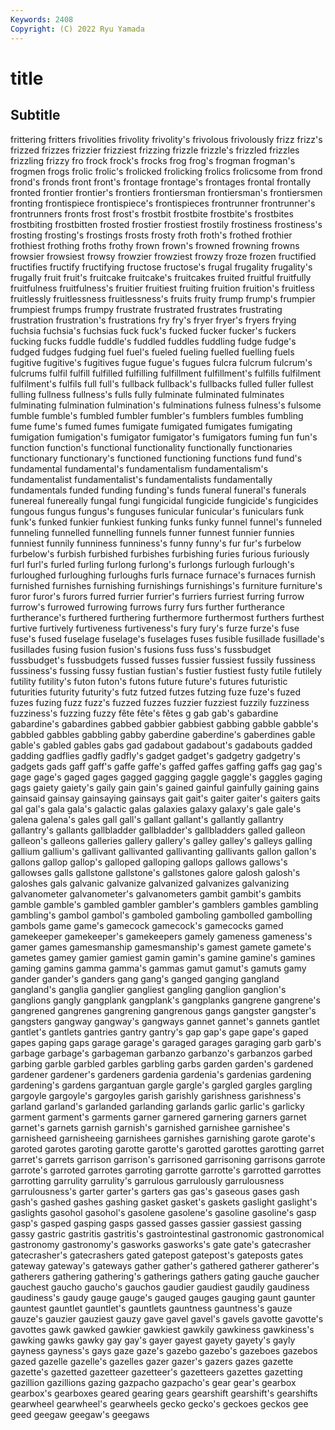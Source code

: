 ```yaml
---
Keywords: 2408
Copyright: (C) 2022 Ryu Yamada
---
```



# title

## Subtitle
 frittering fritters frivolities frivolity
frivolity's frivolous frivolously frizz frizz's frizzed frizzes frizzier frizziest frizzing
frizzle frizzle's frizzled frizzles frizzling frizzy fro frock frock's frocks
frog frog's frogman frogman's frogmen frogs frolic frolic's frolicked frolicking
frolics frolicsome from frond frond's fronds front front's frontage frontage's
frontages frontal frontally fronted frontier frontier's frontiers frontiersman frontiersman's frontiersmen
fronting frontispiece frontispiece's frontispieces frontrunner frontrunner's frontrunners fronts frost frost's
frostbit frostbite frostbite's frostbites frostbiting frostbitten frosted frostier frostiest frostily
frostiness frostiness's frosting frosting's frostings frosts frosty froth froth's frothed
frothier frothiest frothing froths frothy frown frown's frowned frowning frowns
frowsier frowsiest frowsy frowzier frowziest frowzy froze frozen fructified fructifies
fructify fructifying fructose fructose's frugal frugality frugality's frugally fruit fruit's
fruitcake fruitcake's fruitcakes fruited fruitful fruitfully fruitfulness fruitfulness's fruitier fruitiest
fruiting fruition fruition's fruitless fruitlessly fruitlessness fruitlessness's fruits fruity frump
frump's frumpier frumpiest frumps frumpy frustrate frustrated frustrates frustrating frustration
frustration's frustrations fry fry's fryer fryer's fryers frying fuchsia fuchsia's
fuchsias fuck fuck's fucked fucker fucker's fuckers fucking fucks fuddle
fuddle's fuddled fuddles fuddling fudge fudge's fudged fudges fudging fuel
fuel's fueled fueling fuelled fuelling fuels fugitive fugitive's fugitives fugue
fugue's fugues fulcra fulcrum fulcrum's fulcrums fulfil fulfill fulfilled fulfilling
fulfillment fulfillment's fulfills fulfilment fulfilment's fulfils full full's fullback fullback's
fullbacks fulled fuller fullest fulling fullness fullness's fulls fully fulminate
fulminated fulminates fulminating fulmination fulmination's fulminations fulness fulness's fulsome fumble
fumble's fumbled fumbler fumbler's fumblers fumbles fumbling fume fume's fumed
fumes fumigate fumigated fumigates fumigating fumigation fumigation's fumigator fumigator's fumigators
fuming fun fun's function function's functional functionality functionally functionaries functionary
functionary's functioned functioning functions fund fund's fundamental fundamental's fundamentalism fundamentalism's
fundamentalist fundamentalist's fundamentalists fundamentally fundamentals funded funding funding's funds funeral
funeral's funerals funereal funereally fungal fungi fungicidal fungicide fungicide's fungicides
fungous fungus fungus's funguses funicular funicular's funiculars funk funk's funked
funkier funkiest funking funks funky funnel funnel's funneled funneling funnelled
funnelling funnels funner funnest funnier funnies funniest funnily funniness funniness's
funny funny's fur fur's furbelow furbelow's furbish furbished furbishes furbishing
furies furious furiously furl furl's furled furling furlong furlong's furlongs
furlough furlough's furloughed furloughing furloughs furls furnace furnace's furnaces furnish
furnished furnishes furnishing furnishings furnishings's furniture furniture's furor furor's furors
furred furrier furrier's furriers furriest furring furrow furrow's furrowed furrowing
furrows furry furs further furtherance furtherance's furthered furthering furthermore furthermost
furthers furthest furtive furtively furtiveness furtiveness's fury fury's furze furze's
fuse fuse's fused fuselage fuselage's fuselages fuses fusible fusillade fusillade's
fusillades fusing fusion fusion's fusions fuss fuss's fussbudget fussbudget's fussbudgets
fussed fusses fussier fussiest fussily fussiness fussiness's fussing fussy fustian
fustian's fustier fustiest fusty futile futilely futility futility's futon futon's
futons future future's futures futuristic futurities futurity futurity's futz futzed
futzes futzing fuze fuze's fuzed fuzes fuzing fuzz fuzz's fuzzed
fuzzes fuzzier fuzziest fuzzily fuzziness fuzziness's fuzzing fuzzy fête fête's
fêtes g gab gab's gabardine gabardine's gabardines gabbed gabbier gabbiest
gabbing gabble gabble's gabbled gabbles gabbling gabby gaberdine gaberdine's gaberdines
gable gable's gabled gables gabs gad gadabout gadabout's gadabouts gadded
gadding gadflies gadfly gadfly's gadget gadget's gadgetry gadgetry's gadgets gads
gaff gaff's gaffe gaffe's gaffed gaffes gaffing gaffs gag gag's
gage gage's gaged gages gagged gagging gaggle gaggle's gaggles gaging
gags gaiety gaiety's gaily gain gain's gained gainful gainfully gaining
gains gainsaid gainsay gainsaying gainsays gait gait's gaiter gaiter's gaiters
gaits gal gal's gala gala's galactic galas galaxies galaxy galaxy's
gale gale's galena galena's gales gall gall's gallant gallant's gallantly
gallantry gallantry's gallants gallbladder gallbladder's gallbladders galled galleon galleon's galleons
galleries gallery gallery's galley galley's galleys galling gallium gallium's gallivant
gallivanted gallivanting gallivants gallon gallon's gallons gallop gallop's galloped galloping
gallops gallows gallows's gallowses galls gallstone gallstone's gallstones galore galosh
galosh's galoshes gals galvanic galvanize galvanized galvanizes galvanizing galvanometer galvanometer's
galvanometers gambit gambit's gambits gamble gamble's gambled gambler gambler's gamblers
gambles gambling gambling's gambol gambol's gamboled gamboling gambolled gambolling gambols
game game's gamecock gamecock's gamecocks gamed gamekeeper gamekeeper's gamekeepers gamely
gameness gameness's gamer games gamesmanship gamesmanship's gamest gamete gamete's gametes
gamey gamier gamiest gamin gamin's gamine gamine's gamines gaming gamins
gamma gamma's gammas gamut gamut's gamuts gamy gander gander's ganders
gang gang's ganged ganging gangland gangland's ganglia ganglier gangliest gangling
ganglion ganglion's ganglions gangly gangplank gangplank's gangplanks gangrene gangrene's gangrened
gangrenes gangrening gangrenous gangs gangster gangster's gangsters gangway gangway's gangways
gannet gannet's gannets gantlet gantlet's gantlets gantries gantry gantry's gap
gap's gape gape's gaped gapes gaping gaps garage garage's garaged
garages garaging garb garb's garbage garbage's garbageman garbanzo garbanzo's garbanzos
garbed garbing garble garbled garbles garbling garbs garden garden's gardened
gardener gardener's gardeners gardenia gardenia's gardenias gardening gardening's gardens gargantuan
gargle gargle's gargled gargles gargling gargoyle gargoyle's gargoyles garish garishly
garishness garishness's garland garland's garlanded garlanding garlands garlic garlic's garlicky
garment garment's garments garner garnered garnering garners garnet garnet's garnets
garnish garnish's garnished garnishee garnishee's garnisheed garnisheeing garnishees garnishes garnishing
garote garote's garoted garotes garoting garotte garotte's garotted garottes garotting
garret garret's garrets garrison garrison's garrisoned garrisoning garrisons garrote garrote's
garroted garrotes garroting garrotte garrotte's garrotted garrottes garrotting garrulity garrulity's
garrulous garrulously garrulousness garrulousness's garter garter's garters gas gas's gaseous
gases gash gash's gashed gashes gashing gasket gasket's gaskets gaslight
gaslight's gaslights gasohol gasohol's gasolene gasolene's gasoline gasoline's gasp gasp's
gasped gasping gasps gassed gasses gassier gassiest gassing gassy gastric
gastritis gastritis's gastrointestinal gastronomic gastronomical gastronomy gastronomy's gasworks gasworks's gate
gate's gatecrasher gatecrasher's gatecrashers gated gatepost gatepost's gateposts gates gateway
gateway's gateways gather gather's gathered gatherer gatherer's gatherers gathering gathering's
gatherings gathers gating gauche gaucher gauchest gaucho gaucho's gauchos gaudier
gaudiest gaudily gaudiness gaudiness's gaudy gauge gauge's gauged gauges gauging
gaunt gaunter gauntest gauntlet gauntlet's gauntlets gauntness gauntness's gauze gauze's
gauzier gauziest gauzy gave gavel gavel's gavels gavotte gavotte's gavottes
gawk gawked gawkier gawkiest gawkily gawkiness gawkiness's gawking gawks gawky
gay gay's gayer gayest gayety gayety's gayly gayness gayness's gays
gaze gaze's gazebo gazebo's gazeboes gazebos gazed gazelle gazelle's gazelles
gazer gazer's gazers gazes gazette gazette's gazetted gazetteer gazetteer's gazetteers
gazettes gazetting gazillion gazillions gazing gazpacho gazpacho's gear gear's gearbox
gearbox's gearboxes geared gearing gears gearshift gearshift's gearshifts gearwheel gearwheel's
gearwheels gecko gecko's geckoes geckos gee geed geegaw geegaw's geegaws
